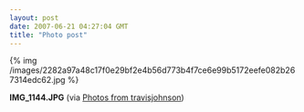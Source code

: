 ```yaml
---
layout: post
date: 2007-06-21 04:27:04 GMT
title: "Photo post"
---
```

{% img /images/2282a97a48c17f0e29bf2e4b56d773b4f7ce6e99b5172eefe082b267314edc62.jpg %}

<b>IMG_1144.JPG</b> (via <a href="http://www.flickr.com/photos/travisjohnson/578654637/">Photos from travisjohnson</a>)